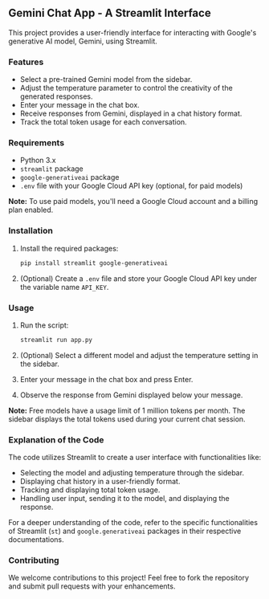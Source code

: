 ## Gemini Chat App - A Streamlit Interface

This project provides a user-friendly interface for interacting with Google's generative AI model, Gemini, using Streamlit.

### Features

* Select a pre-trained Gemini model from the sidebar.
* Adjust the temperature parameter to control the creativity of the generated responses.
* Enter your message in the chat box.
* Receive responses from Gemini, displayed in a chat history format.
* Track the total token usage for each conversation.


### Requirements

* Python 3.x
* `streamlit` package
* `google-generativeai` package
* `.env` file with your Google Cloud API key (optional, for paid models)

**Note:** To use paid models, you'll need a Google Cloud account and a billing plan enabled.


### Installation

1. Install the required packages:

   ```bash
   pip install streamlit google-generativeai
   ```

2. (Optional) Create a `.env` file and store your Google Cloud API key under the variable name `API_KEY`.


### Usage

1. Run the script:

   ```bash
   streamlit run app.py
   ```

2. (Optional) Select a different model and adjust the temperature setting in the sidebar.
3. Enter your message in the chat box and press Enter.
4. Observe the response from Gemini displayed below your message.

**Note:** Free models have a usage limit of 1 million tokens per month. The sidebar displays the total tokens used during your current chat session.

### Explanation of the Code

The code utilizes Streamlit to create a user interface with functionalities like:

* Selecting the model and adjusting temperature through the sidebar.
* Displaying chat history in a user-friendly format.
* Tracking and displaying total token usage.
* Handling user input, sending it to the model, and displaying the response.

For a deeper understanding of the code, refer to the specific functionalities of Streamlit (`st`) and `google.generativeai` packages in their respective documentations.


### Contributing

We welcome contributions to this project! Feel free to fork the repository and submit pull requests with your enhancements.
